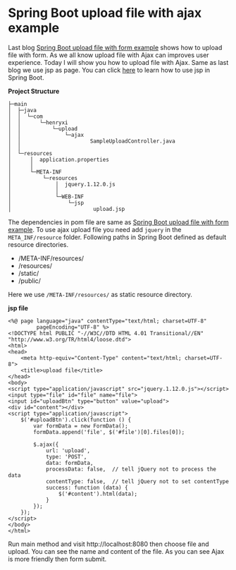 # Spring Boot upload file with ajax example
Last blog [Spring Boot upload file with form example](http://www.henryxi.com/spring-boot-upload-file-with-form-example) shows how to upload
 file with form. As we all know upload file with Ajax can improves user experience. Today I will show you
  how to upload file with Ajax. Same as last blog we use jsp as page. You can click [here](http://www.henryxi.com/spring-boot-jsp-examples) to learn how to
  use jsp in Spring Boot.

**Project Structure**
```
├─main
│  ├─java
│  │  └─com
│  │      └─henryxi
│  │          └─upload
│  │              └─ajax
│  │                      SampleUploadController.java
│  │
│  └─resources
│      │  application.properties
│      │
│      └─META-INF
│          └─resources
│              │  jquery.1.12.0.js
│              │
│              └─WEB-INF
│                  └─jsp
│                          upload.jsp
```
The dependencies in pom file are same as [Spring Boot upload file with form example](http://www.henryxi.com/spring-boot-upload-file-with-form-example).
To use ajax upload file you need add ``jquery`` in the ``META_INF/resource`` folder. Following paths
 in Spring Boot defined as default resource directories.

* /META-INF/resources/
* /resources/
* /static/
* /public/

Here we use ``/META-INF/resources/`` as static resource directory. 

**jsp file**
```
<%@ page language="java" contentType="text/html; charset=UTF-8"
         pageEncoding="UTF-8" %>
<!DOCTYPE html PUBLIC "-//W3C//DTD HTML 4.01 Transitional//EN" "http://www.w3.org/TR/html4/loose.dtd">
<html>
<head>
    <meta http-equiv="Content-Type" content="text/html; charset=UTF-8">
    <title>upload file</title>
</head>
<body>
<script type="application/javascript" src="jquery.1.12.0.js"></script>
<input type="file" id="file" name="file">
<input id="uploadBtn" type="button" value="upload">
<div id="content"></div>
<script type="application/javascript">
    $('#uploadBtn').click(function () {
        var formData = new FormData();
        formData.append('file', $('#file')[0].files[0]);

        $.ajax({
            url: 'upload',
            type: 'POST',
            data: formData,
            processData: false,  // tell jQuery not to process the data
            contentType: false,  // tell jQuery not to set contentType
            success: function (data) {
                $('#content').html(data);
            }
        });
    });
</script>
</body>
</html>
```

Run main method and visit http://localhost:8080 then choose file and upload. You can see the name and 
content of the file. As you can see Ajax is more friendly then form submit.